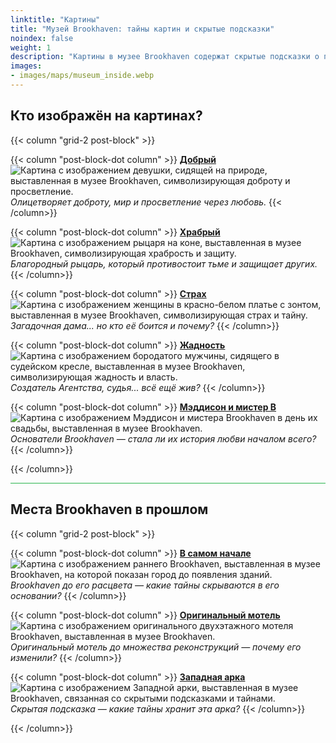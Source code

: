 ```yaml
---
linktitle: "Картины"
title: "Музей Brookhaven: тайны картин и скрытые подсказки"
noindex: false
weight: 1
description: "Картины в музее Brookhaven содержат скрытые подсказки о прошлом города. Исследуйте загадочные фигуры, символы и места, изображённые на каждом произведении искусства."
images: 
- images/maps/museum_inside.webp
---
```


## Кто изображён на картинах?

{{< column "grid-2 post-block" >}}

{{< column "post-block-dot column" >}}
[**Добрый**](/casebook/museum/paintings/kind/)
![Картина с изображением девушки, сидящей на природе, выставленная в музее Brookhaven, символизирующая доброту и просветление.](/images/bh/museum_kind.webp?height=100px)  
*Олицетворяет доброту, мир и просветление через любовь.*
{{< /column>}}

{{< column "post-block-dot column" >}}
[**Храбрый**](/casebook/museum/paintings/knight/)
![Картина с изображением рыцаря на коне, выставленная в музее Brookhaven, символизирующая храбрость и защиту.](/images/bh/museum_brave.webp?height=100px)  
*Благородный рыцарь, который противостоит тьме и защищает других.*
{{< /column>}}

{{< column "post-block-dot column" >}}
[**Страх**](/casebook/museum/paintings/fear/)
![Картина с изображением женщины в красно-белом платье с зонтом, выставленная в музее Brookhaven, символизирующая страх и тайну.](/images/bh/museum_fear.webp?height=100px)  
*Загадочная дама... но кто её боится и почему?*
{{< /column>}}

{{< column "post-block-dot column" >}}
[**Жадность**](/casebook/museum/paintings/greed/)
![Картина с изображением бородатого мужчины, сидящего в судейском кресле, выставленная в музее Brookhaven, символизирующая жадность и власть.](/images/bh/museum_greed.webp?height=100px)  
*Создатель Агентства, судья... _всё ещё жив_?*
{{< /column>}}

{{< column "post-block-dot column" >}}
[**Мэддисон и мистер B**](/casebook/museum/paintings/madison_mrb/)
![Картина с изображением Мэддисон и мистера Brookhaven в день их свадьбы, выставленная в музее Brookhaven.](/images/bh/museum_madison_&_mrb.webp?height=100px)  
*Основатели Brookhaven — стала ли их история любви началом всего?*
{{< /column>}}

{{< /column>}}

<hr style="background-color: #28b44c" size=8>

## Места Brookhaven в прошлом

{{< column "grid-2 post-block" >}}

{{< column "post-block-dot column" >}}
[**В самом начале**](/casebook/museum/paintings/beginnings/)
![Картина с изображением раннего Brookhaven, выставленная в музее Brookhaven, на которой показан город до появления зданий.](/images/bh/museum_brookhaven_beginnings.webp?height=100px)  
*Brookhaven до его расцвета — какие тайны скрываются в его основании?*
{{< /column>}}

{{< column "post-block-dot column" >}}
[**Оригинальный мотель**](/casebook/museum/paintings/original_motel/)
![Картина с изображением оригинального двухэтажного мотеля Brookhaven, выставленная в музее Brookhaven.](/images/bh/museum_original_motel.webp?height=100px)  
*Оригинальный мотель до множества реконструкций — почему его изменили?*
{{< /column>}}

{{< column "post-block-dot column" >}}
[**Западная арка**](/casebook/museum/paintings/arch/)
![Картина с изображением Западной арки, выставленная в музее Brookhaven, связанная со скрытыми подсказками и тайнами.](/images/bh/museum_arch_clue.webp?height=100px)  
*Скрытая подсказка — какие тайны хранит эта арка?*
{{< /column>}}

{{< /column>}}
